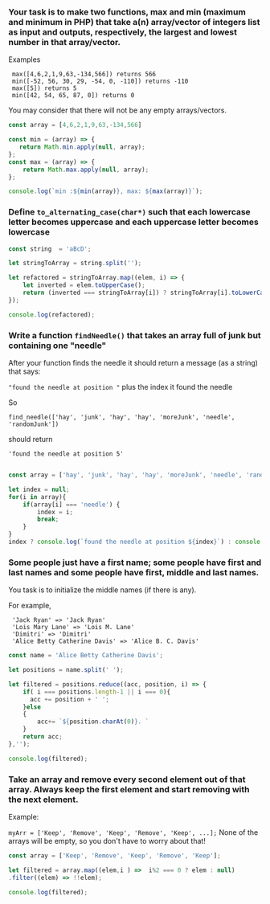 ### Your task is to make two functions, max and min (maximum and minimum in PHP) that take a(n) array/vector of integers list as input and outputs, respectively, the largest and lowest number in that array/vector.

 Examples
```
 max([4,6,2,1,9,63,-134,566]) returns 566
 min([-52, 56, 30, 29, -54, 0, -110]) returns -110
 max([5]) returns 5
 min([42, 54, 65, 87, 0]) returns 0
```
 You may consider that there will not be any empty arrays/vectors.

```javascript
const array = [4,6,2,1,9,63,-134,566]

const min = (array) => {
   return Math.min.apply(null, array);
};
const max = (array) => {
    return Math.max.apply(null, array);
};

console.log(`min :${min(array)}, max: ${max(array)}`);
```

### Define ``` to_alternating_case(char*) ``` such that each lowercase letter becomes uppercase and each uppercase letter becomes lowercase

```javascript
const string  = 'aBcD';

let stringToArray = string.split('');

let refactored = stringToArray.map((elem, i) => {
    let inverted = elem.toUpperCase();
    return (inverted === stringToArray[i]) ? stringToArray[i].toLowerCase() : inverted ;
});

console.log(refactored);
```


### Write a function ``` findNeedle() ``` that takes an array full of junk but containing one "needle"

 After your function finds the needle it should return a message (as a string) that says:

 ``` "found the needle at position " ``` plus the index it found the needle

 So

 ``` find_needle(['hay', 'junk', 'hay', 'hay', 'moreJunk', 'needle', 'randomJunk']) ```

 should return

``` 'found the needle at position 5' ```

```javascript

const array = ['hay', 'junk', 'hay', 'hay', 'moreJunk', 'needle', 'randomJunk'];

let index = null;
for(i in array){
    if(array[i] === 'needle') {
        index = i;
        break;
    }
}
index ? console.log(`found the needle at position ${index}`) : console.log('Not Found');
```


### Some people just have a first name; some people have first and last names and some people have first, middle and last names.

 You task is to initialize the middle names (if there is any).

 For example,
```
 'Jack Ryan' => 'Jack Ryan'
 'Lois Mary Lane' => 'Lois M. Lane'
 'Dimitri' => 'Dimitri'
 'Alice Betty Catherine Davis' => 'Alice B. C. Davis'
```

```javascript
const name = 'Alice Betty Catherine Davis';

let positions = name.split(' ');

let filtered = positions.reduce((acc, position, i) => {
    if( i === positions.length-1 || i === 0){
      acc += position + ' ';
    }else
    {
        acc+= `${position.charAt(0)}. `
    }
    return acc;
},'');

console.log(filtered);
```


### Take an array and remove every second element out of that array. Always keep the first element and start removing with the next element.

 Example:

 ``` myArr = ['Keep', 'Remove', 'Keep', 'Remove', 'Keep', ...]; ```
 None of the arrays will be empty, so you don't have to worry about that!


```javascript
const array = ['Keep', 'Remove', 'Keep', 'Remove', 'Keep'];

let filtered = array.map((elem,i ) =>  i%2 === 0 ? elem : null)
.filter((elem) => !!elem);

console.log(filtered);
```
